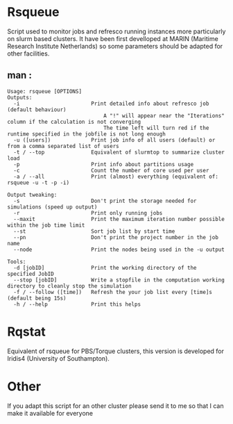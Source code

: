 # Rsqueue
Script used to monitor jobs and refresco running instances more particularly on slurm based clusters.
It have been first develloped at MARIN (Maritime Research Institute Netherlands) so some parameters should be adapted for other facilities.

## man : 
```
Usage: rsqueue [OPTIONS]
Outputs:
  -i                       Print detailed info about refresco job (default behaviour)
                               A "!" will appear near the "Iterations" column if the calculation is not converging
                               The time left will turn red if the runtime specified in the jobfile is not long enough
  -u ([users])             Print job info of all users (default) or from a comma separated list of users
  -t / --top               Equivalent of slurmtop to summarize cluster load
  -p                       Print info about partitions usage
  -c                       Count the number of core used per user 
  -a / --all               Print (almost) everything (equivalent of: rsqueue -u -t -p -i)

Output tweaking:    
  -s                       Don't print the storage needed for simulations (speed up output)
  -r                       Print only running jobs
  --maxit                  Print the maximum iteration number possible within the job time limit
  --st                     Sort job list by start time
  --pn                     Don't print the project number in the job name
  --node                   Print the nodes being used in the -u output

Tools:
  -d [jobID]               Print the working directory of the specified JobID
  --stop [jobID]           Write a stopfile in the computation working directory to cleanly stop the simulation
  -f / --follow ([time])   Refresh the your job list every [time]s (default being 15s)
  -h / --help              Print this helps
```



# Rqstat

Equivalent of rsqueue for PBS/Torque clusters, this version is developed for Iridis4 (University of Southampton).

# Other
If you adapt this script for an other cluster please send it to me so that I can make it available for everyone
